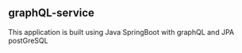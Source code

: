 ## graphQL-service

This application is built using Java SpringBoot with graphQL and JPA postGreSQL 


